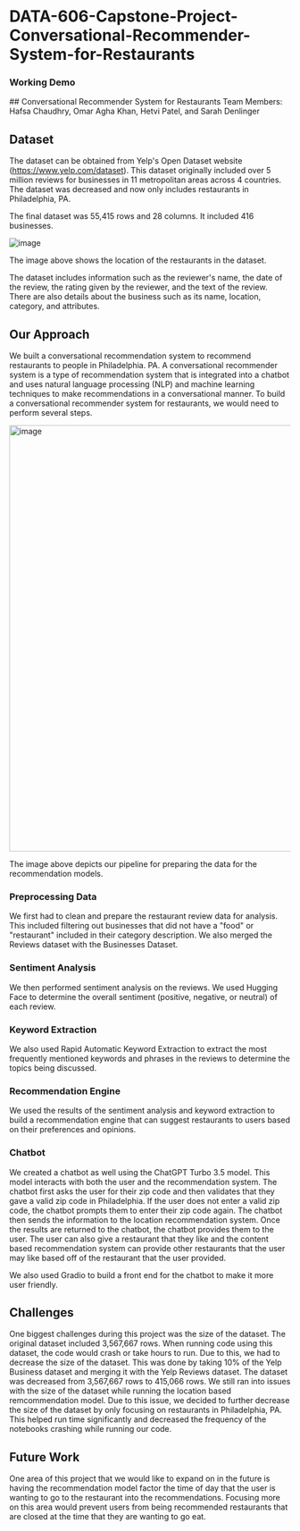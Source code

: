 # DATA-606-Capstone-Project-Conversational-Recommender-System-for-Restaurants

### Working Demo
<picture>
<srcset="[/images/output/video1.gif](https://github.com/ihetvipatel/DATA-606-Capstone-Project-Conversational-Recommender-System-for-Restaurants/blob/main/chatbot.gif)" height="250"/>
</picture>
## Conversational Recommender System for Restaurants
Team Members: Hafsa Chaudhry, Omar Agha Khan, Hetvi Patel, and Sarah Denlinger

## Dataset
The dataset can be obtained from Yelp's Open Dataset website (https://www.yelp.com/dataset). This dataset originally included over 5 million reviews for businesses in 11 metropolitan areas across 4 countries. The dataset was decreased and now only includes restaurants in Philadelphia, PA.

The final dataset was 55,415 rows and 28 columns. It included 416 businesses.

![image](https://github.com/ihetvipatel/DATA-606-Capstone-Project-Conversational-Recommender-System-for-Restaurants/assets/129907365/f47cb799-06b7-4205-916e-4fdfd2fa2d8d)

The image above shows the location of the restaurants in the dataset.

The dataset includes information such as the reviewer's name, the date of the review, the rating given by the reviewer, and the text of the review. There are also details about the business such as its name, location, category, and attributes.

## Our Approach

We built a conversational recommendation system to recommend restaurants to people in Philadelphia. PA. A conversational recommender system is a type of recommendation system that is integrated into a chatbot and uses natural language processing (NLP) and machine learning techniques to make recommendations in a conversational manner. To build a conversational recommender system for restaurants, we would need to perform several steps.

<img width="763" alt="image" src="https://github.com/ihetvipatel/DATA-606-Capstone-Project-Conversational-Recommender-System-for-Restaurants/assets/129907365/8b0ab595-6845-4b9d-bd14-ec937697159c">

The image above depicts our pipeline for preparing the data for the recommendation models.
### Preprocessing Data
We first had to clean and prepare the restaurant review data for analysis. This included filtering out businesses that did not have a "food" or "restaurant" included in their category description. We also merged the Reviews dataset with the Businesses Dataset.

### Sentiment Analysis
We then performed sentiment analysis on the reviews. We used Hugging Face to determine the overall sentiment (positive, negative, or neutral) of each review.

### Keyword Extraction
We also used Rapid Automatic Keyword Extraction to extract the most frequently mentioned keywords and phrases in the reviews to determine the topics being discussed.

### Recommendation Engine
We used the results of the sentiment analysis and keyword extraction to build a recommendation engine that can suggest restaurants to users based on their preferences and opinions.

### Chatbot
We created a chatbot as well using the ChatGPT Turbo 3.5 model. This model interacts with both the user and the recommendation system. The chatbot first asks the user for their zip code and then validates that they gave a valid zip code in Philadelphia. If the user does not enter a valid zip code, the chatbot prompts them to enter their zip code again. The chatbot then sends the information to the location recommendation system. Once the results are returned to the chatbot, the chatbot provides them to the user. The user can also give a restaurant that they like and the content based recommendation system can provide other restaurants that the user may like based off of the restaurant that the user provided.

We also used Gradio to build a front end for the chatbot to make it more user friendly.


## Challenges
One biggest challenges during this project was the size of the dataset. The original dataset included 3,567,667 rows. When running code using this dataset, the code would crash or take hours to run. Due to this, we had to decrease the size of the dataset. This was done by taking 10% of the Yelp Business dataset and merging it with the Yelp Reviews dataset. The dataset was decreased from 3,567,667 rows to 415,066 rows. We still ran into issues with the size of the dataset while running the location based remcommendation model. Due to this issue, we decided to further decrease the size of the dataset by only focusing on restaurants in Philadelphia, PA. This helped run time significantly and decreased the frequency of the notebooks crashing while running our code.

## Future Work
One area of this project that we would like to expand on in the future is having the recommendation model factor the time of day that the user is wanting to go to the restaurant into the recommendations. Focusing more on this area would prevent users from being recommended restaurants that are closed at the time that they are wanting to go eat.
